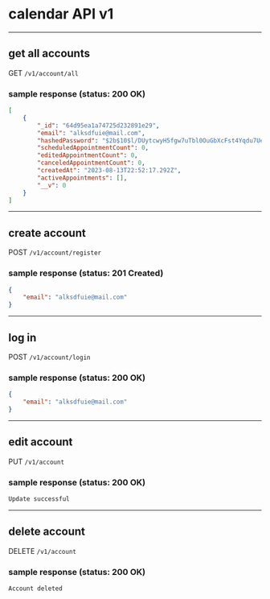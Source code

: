 # calendar API v1

----------------------------------------

## get all accounts

GET `/v1/account/all`

### sample response (status: 200 OK)

```json
[
    {
        "_id": "64d95ea1a74725d232891e29",
        "email": "alksdfuie@mail.com",
        "hashedPassword": "$2b$10$l/DUytcwyH5fgw7uTbl0OuGbXcFst4Yqdu7Ueh73GhdQYBnkAkiCC",
        "scheduledAppointmentCount": 0,
        "editedAppointmentCount": 0,
        "canceledAppointmentCount": 0,
        "createdAt": "2023-08-13T22:52:17.292Z",
        "activeAppointments": [],
        "__v": 0
    }
]
```

----------------------------------------

## create account

POST `/v1/account/register`

### sample response (status: 201 Created)

```json
{
    "email": "alksdfuie@mail.com"
}
```

----------------------------------------

## log in

POST `/v1/account/login`

### sample response (status: 200 OK)

```json
{
    "email": "alksdfuie@mail.com"
}
```

----------------------------------------

## edit account

PUT `/v1/account`

### sample response (status: 200 OK)

```html
Update successful
```

----------------------------------------

## delete account

DELETE `/v1/account`

### sample response (status: 200 OK)

```html
Account deleted
```

